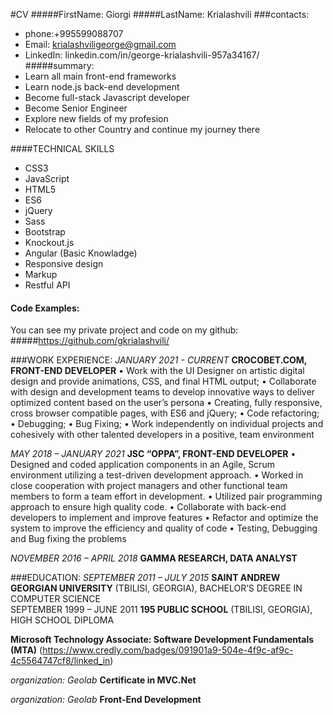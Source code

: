 #CV
#####FirstName: Giorgi 
#####LastName: Krialashvili
###contacts:
- phone:+995599088707
- Email: krialashviligeorge@gmail.com
- LinkedIn: linkedin.com/in/george-krialashvili-957a34167/
#####summary: 
- Learn all main front-end frameworks
- Learn node.js back-end development
- Become full-stack Javascript developer
- Become Senior Engineer
- Explore new fields of my profesion 
- Relocate to other Country and continue my journey there

####TECHNICAL SKILLS 
- CSS3  
- JavaScript 
- HTML5 
- ES6 
- jQuery 
- Sass 
- Bootstrap 
- Knockout.js 
- Angular (Basic Knowladge)
- Responsive design 
- Markup 
- Restful API

#### Code Examples: 
You can see my private project and code on my github:
#####https://github.com/gkrialashvili/

###WORK EXPERIENCE:
*JANUARY 2021 - CURRENT*
__CROCOBET.COM, FRONT-END DEVELOPER__ 
• Work with the UI Designer on artistic digital design and provide animations, CSS, and final HTML output; • Collaborate with design and development teams to develop innovative ways to deliver optimized  content based on the user’s persona 
• Creating, fully responsive, cross browser compatible pages, with ES6 and jQuery; 
• Code refactoring; 
• Debugging; 
• Bug Fixing; 
• Work independently on individual projects and cohesively with other talented developers in a positive,  team environment 

*MAY 2018 – JANUARY 2021*
__JSC “OPPA”, FRONT-END DEVELOPER__
• Designed and coded application components in an Agile, Scrum environment utilizing a test-driven  development approach. 
• Worked in close cooperation with project managers and other functional team members to form a team  effort in development. 
• Utilized pair programming approach to ensure high quality code. 
• Collaborate with back-end developers to implement and improve features 
• Refactor and optimize the system to improve the efficiency and quality of code 
• Testing, Debugging and Bug fixing the problems

*NOVEMBER 2016 – APRIL 2018*
__GAMMA RESEARCH, DATA ANALYST__


###EDUCATION:
*SEPTEMBER 2011 – JULY 2015* 
__SAINT ANDREW GEORGIAN UNIVERSITY__ (TBILISI, GEORGIA), BACHELOR’S DEGREE IN COMPUTER  SCIENCE  
SEPTEMBER 1999 – JUNE 2011 
__195 PUBLIC SCHOOL__ (TBILISI, GEORGIA), HIGH SCHOOL DIPLOMA 

__Microsoft Technology Associate: Software Development Fundamentals (MTA)__ (https://www.credly.com/badges/091901a9-504e-4f9c-af9c-4c5564747cf8/linked_in)

*organization: Geolab*
__Certificate in MVC.Net__

*organization: Geolab*
__Front-End Development__